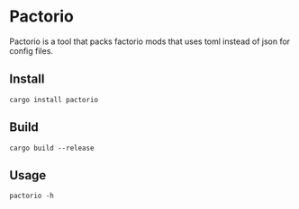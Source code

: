 # Pactorio
Pactorio is a tool that packs factorio mods that uses toml instead of json for config files. 

## Install
`cargo install pactorio`

## Build
`cargo build --release`

## Usage
`pactorio -h`
